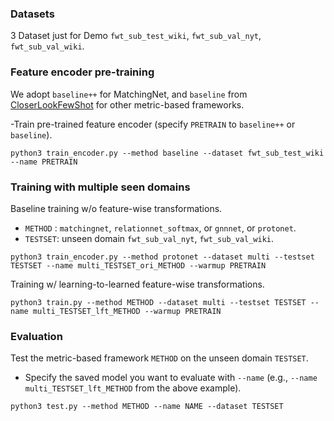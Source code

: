 

### Datasets
3 Dataset just for Demo
`fwt_sub_test_wiki`, `fwt_sub_val_nyt`, `fwt_sub_val_wiki`.


### Feature encoder pre-training
We adopt `baseline++` for MatchingNet, and `baseline` from [CloserLookFewShot](https://github.com/wyharveychen/CloserLookFewShot) for other metric-based frameworks.

-Train pre-trained feature encoder (specify `PRETRAIN` to `baseline++` or `baseline`).
```
python3 train_encoder.py --method baseline --dataset fwt_sub_test_wiki --name PRETRAIN 
```

### Training with multiple seen domains
Baseline training w/o feature-wise transformations.
- `METHOD` : `matchingnet`, `relationnet_softmax`, or `gnnnet`, or `protonet`.
- `TESTSET`: unseen domain `fwt_sub_val_nyt`, `fwt_sub_val_wiki`.
```
python3 train_encoder.py --method protonet --dataset multi --testset TESTSET --name multi_TESTSET_ori_METHOD --warmup PRETRAIN
```
Training w/ learning-to-learned feature-wise transformations.
```
python3 train.py --method METHOD --dataset multi --testset TESTSET --name multi_TESTSET_lft_METHOD --warmup PRETRAIN
```

### Evaluation
Test the metric-based framework `METHOD` on the unseen domain `TESTSET`.
- Specify the saved model you want to evaluate with `--name` (e.g., `--name multi_TESTSET_lft_METHOD` from the above example).
```
python3 test.py --method METHOD --name NAME --dataset TESTSET
```

